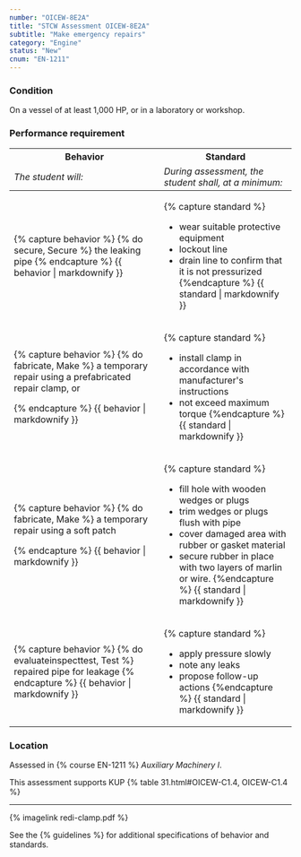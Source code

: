 ```yaml
---
number: "OICEW-8E2A"
title: "STCW Assessment OICEW-8E2A"
subtitle: "Make emergency repairs"
category: "Engine"
status: "New"
cnum: "EN-1211"
---
```

### Condition

On a vessel of at least 1,000 HP, or in a laboratory or workshop.

### Performance requirement 

<table width='100%' class='Guidelines'>
 <thead>
 <tr>
     <th class='thirty'>Behavior</th>
     <th class='seventy'>Standard</th>
 </tr>
 <tr>
     <td><em>The student will:</em></td>
     <td><em>During assessment, the student shall, at a minimum:</em></td>
 </tr>
 </thead>
 <tbody>
 

<tr><td>

{% capture behavior %}
{% do secure, Secure %} the leaking pipe 
{% endcapture %}
{{ behavior | markdownify }}

</td><td>

{% capture standard %}
* wear suitable protective equipment
* lockout line
* drain line to confirm that it is not pressurized
{%endcapture %}
{{ standard | markdownify }}

</td></tr>



<tr><td>

{% capture behavior %}
{% do fabricate, Make %} a temporary repair using a prefabricated repair clamp, or


{% endcapture %}
{{ behavior | markdownify }}

</td><td>

{% capture standard %}
* install clamp in accordance with manufacturer's instructions
* not exceed maximum torque
{%endcapture %}
{{ standard | markdownify }}

</td></tr>



<tr><td>

{% capture behavior %}
{% do fabricate, Make %} a temporary repair using a soft patch


{% endcapture %}
{{ behavior | markdownify }}

</td><td>

{% capture standard %}
* fill hole with wooden wedges or plugs 
* trim wedges or plugs flush with pipe
* cover damaged area with rubber or gasket material
* secure rubber in place with two layers of marlin or wire.
{%endcapture %}
{{ standard | markdownify }}

</td></tr>



<tr><td>

{% capture behavior %}
{% do evaluateinspecttest, Test %} repaired pipe for leakage
{% endcapture %}
{{ behavior | markdownify }}

</td><td>

{% capture standard %}
* apply pressure slowly
* note any leaks
* propose follow-up actions
{%endcapture %}
{{ standard | markdownify }}

</td></tr>



 </tbody>
 </table>

### Location

Assessed in  {% course  EN-1211 %}  *Auxiliary Machinery I*.

This assessment supports KUP {% table 31.html#OICEW-C1.4, OICEW-C1.4 %}

***

{% imagelink redi-clamp.pdf %}

See the {% guidelines %} for additional specifications of behavior and standards.